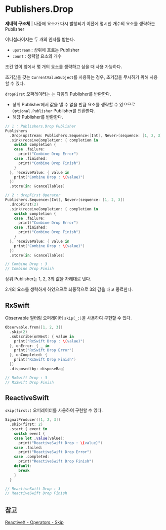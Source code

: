 # Publishers.Drop

**제네릭 구조체** | 나중에 요소가 다시 발행되기 이전에 명시한 개수의 요소를 생략하는 Publisher

이니셜라이저는 두 개의 인자를 받는다.

- `upstream` : 상위에 흐르는 Publisher
- `count` : 생략할 요소의 개수

조건 없이 앞에서 몇 개의 요소를 생략하고 싶을 때 사용 가능하다.

초기값을 갖는 `CurrentValueSubject`를 사용하는 경우, 초기값을 무시하기 위해 사용할 수 있다.

`dropFirst` 오퍼레이터는 는 다음의 Publisher를 반환한다.

- 상위 Publisher에서 값을 낼 수 없을 만큼 요소를 생략할 수 있으므로 `Optional.Publisher` Publisher를 반환한다.
- 해당 Publisher를 반환한다.

```swift
// 1 : Publishers.Drop Publisher
Publishers
  .Drop(upstream: Publishers.Sequence<[Int], Never>(sequence: [1, 2, 3]), count: 2)
  .sink(receiveCompletion: { completion in
    switch completion {
    case .failure:
      print("Combine Drop Error")
    case .finished:
      print("Combine Drop Finish")
    }
  }, receiveValue: { value in
    print("Combine Drop : \(value)")
  })
  .store(in: &cancellables)

// 2 : dropFirst Operator
Publishers.Sequence<[Int], Never>(sequence: [1, 2, 3])
  .dropFirst(2)
  .sink(receiveCompletion: { completion in
    switch completion {
    case .failure:
      print("Combine Drop Error")
    case .finished:
      print("Combine Drop Finish")
    }
  }, receiveValue: { value in
    print("Combine Drop : \(value)")
  })
  .store(in: &cancellables)

// Combine Drop : 3
// Combine Drop Finish
```

상위 Publisher는 1, 2, 3의 값을 차례대로 낸다.

2개의 요소를 생략하게 하였으므로 최종적으로 3의 값을 내고 종료한다.

## RxSwift

Observable 필터링 오퍼레이터 `skip(_:)`을 사용하여 구현할 수 있다.

```swift
Observable.from([1, 2, 3])
  .skip(2)
  .subscribe(onNext: { value in
    print("RxSwift Drop : \(value)")
  }, onError: { _ in
    print("RxSwift Drop Error")
  }, onCompleted: {
    print("RxSwift Drop Finish")
  })
  .disposed(by: disposeBag)

// RxSwift Drop : 3
// RxSwift Drop Finish
```

## ReactiveSwift

`skip(first:)` 오퍼레이터를 사용하여 구현할 수 있다.

```swift
SignalProducer([1, 2, 3])
  .skip(first: 2)
  .start { event in
    switch event {
    case let .value(value):
      print("ReactiveSwift Drop : \(value)")
    case .failed:
      print("ReactiveSwift Drop Error")
    case .completed:
      print("ReactiveSwift Drop Finish")
    default:
      break
    }
  }

// ReactiveSwift Drop : 3
// ReactiveSwift Drop Finish
```

## 참고

[ReactiveX - Operators - Skip](http://reactivex.io/documentation/operators/skip.html)

